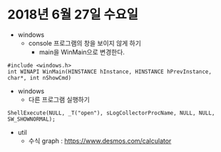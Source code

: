 # 2018년 6월 27일 수요일
* windows
  * console 프로그램의 창을 보이지 않게 하기
    * main을 WinMain으로 변경한다.
````
#include <windows.h>
int WINAPI WinMain(HINSTANCE hInstance, HINSTANCE hPrevInstance, char*, int nShowCmd)
````
* windows
  * 다른 프로그램 실행하기
````
ShellExecute(NULL, _T("open"), sLogCollectorProcName, NULL, NULL, SW_SHOWNORMAL);
````
* util
  * 수식 graph : https://www.desmos.com/calculator 

